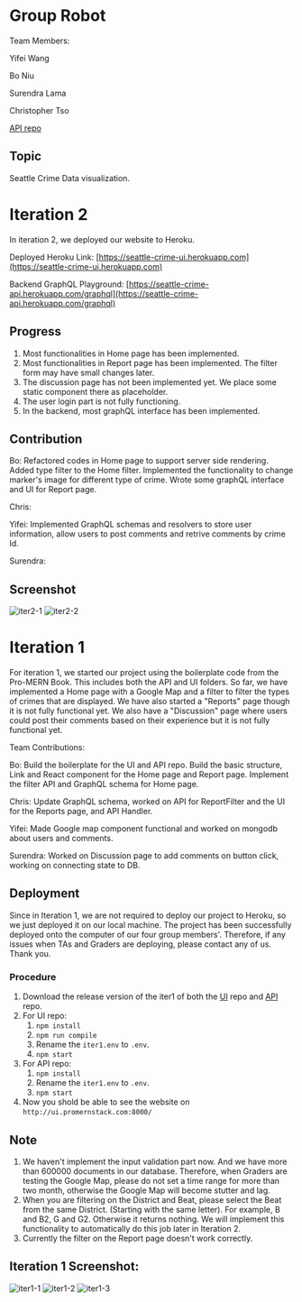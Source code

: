 # Group Robot
Team Members:

Yifei Wang

Bo Niu

Surendra Lama

Christopher Tso

[API repo](https://github.ccs.neu.edu/NEU-CS5610-SU20/GroupProject_Robot_API)

## Topic

Seattle Crime Data visualization.

# Iteration 2

In iteration 2, we deployed our website to Heroku.

Deployed Heroku Link: [https://seattle-crime-ui.herokuapp.com](https://seattle-crime-ui.herokuapp.com)

Backend GraphQL Playground: [https://seattle-crime-api.herokuapp.com/graphql](https://seattle-crime-api.herokuapp.com/graphql)

## Progress

1. Most functionalities in Home page has been implemented.
2. Most functionalities in Report page has been implemented. The filter form may have small changes later.
3. The discussion page has not been implemented yet. We place some static component there as placeholder.
4. The user login part is not fully functioning.
5. In the backend, most graphQL interface has been implemented.

## Contribution

Bo: Refactored codes in Home page to support server side rendering. Added type filter to the Home filter. Implemented the functionality to change marker's image for different type of crime. Wrote some graphQL interface and UI for Report page. 

Chris: 

Yifei: Implemented GraphQL schemas and resolvers to store user information, allow users to post comments and retrive comments by crime Id.

Surendra: 

## Screenshot

![iter2-1](https://github.ccs.neu.edu/NEU-CS5610-SU20/GroupProject_Robot_UI/blob/master/screenshot/iter2-1.png)
![iter2-2](https://github.ccs.neu.edu/NEU-CS5610-SU20/GroupProject_Robot_UI/blob/master/screenshot/iter2-2.png)

# Iteration 1

For iteration 1, we started our project using the boilerplate code from the Pro-MERN Book. This includes both the API and UI folders. So far, we have implemented a Home page with a Google Map and a filter to filter the types of crimes that are displayed. We have also started a "Reports" page though it is not fully functional yet. We also have a "Discussion" page where users could post their comments based on their experience but it is not fully functional yet.

Team Contributions:

Bo: Build the boilerplate for the UI and API repo. Build the basic structure, Link and React component for the Home page and Report page. Implement the filter API and GraphQL schema for Home page.

Chris: Update GraphQL schema, worked on API for ReportFilter and the UI for the Reports page, and API Handler.

Yifei: Made Google map component functional and worked on mongodb about users and comments.

Surendra: Worked on Discussion page to add comments on button click, working on connecting state to DB.


## Deployment

Since in Iteration 1, we are not required to deploy our project to Heroku, so we just deployed it on our local machine. The project has been successfully deployed onto the computer of our four group members'. Therefore, if any issues when TAs and Graders are deploying, please contact any of us. Thank you.

### Procedure

1. Download the release version of the iter1 of both the [UI](https://github.ccs.neu.edu/NEU-CS5610-SU20/GroupProject_Robot_UI/releases/tag/iter1) repo and [API](https://github.ccs.neu.edu/NEU-CS5610-SU20/GroupProject_Robot_API/releases/tag/iter1) repo.
2. For UI repo:
   1. `npm install`
   2. `npm run compile`
   3. Rename the `iter1.env` to `.env`.
   4. `npm start`
3. For API repo:
   1. `npm install`
   2. Rename the `iter1.env` to `.env`.
   3. `npm start`
4. Now you shold be able to see the website on `http://ui.promernstack.com:8000/`

## Note

1. We haven't implement the input validation part now. And we have more than 600000 documents in our database. Therefore, when Graders are testing the Google Map, please do not set a time range for more than two month, otherwise the Google Map will become stutter and lag.
2. When you are filtering on the District and Beat, please select the Beat from the same District. (Starting with the same letter). For example, B and B2, G and G2. Otherwise it returns nothing. We will implement this functionality to automatically do this job later in Iteration 2.
3. Currently the filter on the Report page doesn't work correctly.

## Iteration 1 Screenshot:
![iter1-1](https://github.ccs.neu.edu/NEU-CS5610-SU20/GroupProject_Robot_UI/blob/master/screenshot/iter1-1.png)
![iter1-2](https://github.ccs.neu.edu/NEU-CS5610-SU20/GroupProject_Robot_UI/blob/master/screenshot/iter1-2.png)
![iter1-3](https://github.ccs.neu.edu/NEU-CS5610-SU20/GroupProject_Robot_UI/blob/master/screenshot/iter1-3.png)
